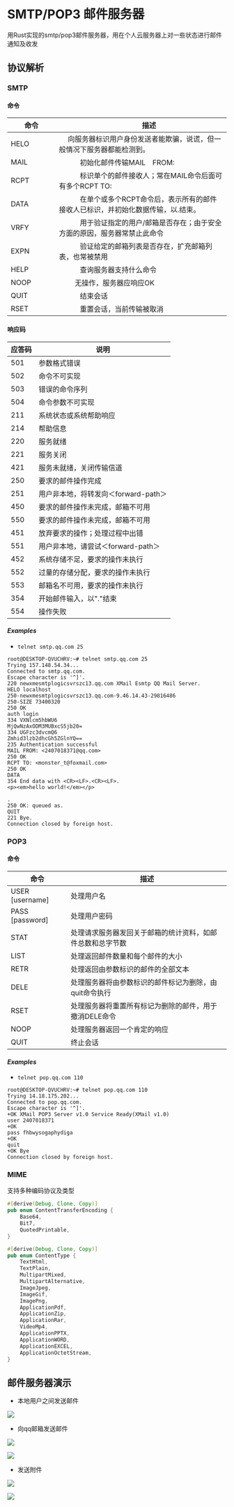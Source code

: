 # SMTP/POP3 邮件服务器

用Rust实现的smtp/pop3邮件服务器，用在个人云服务器上对一些状态进行邮件通知及收发

## 协议解析

### SMTP

#### 命令

|命令　　|　　    描述|
|------------|------------------|
|HELO　　  | 　  向服务器标识用户身份发送者能欺骗，说谎，但一般情况下服务器都能检测到。|
|MAIL　　　|　　　初始化邮件传输MAIL　FROM: <email address>|
|RCPT　　　|　　　标识单个的邮件接收人；常在MAIL命令后面可有多个RCPT TO: <email address>|
|DATA　　　|　　　在单个或多个RCPT命令后，表示所有的邮件接收人已标识，并初始化数据传输，以.结束。|
|VRFY　　　|　　　用于验证指定的用户/邮箱是否存在；由于安全方面的原因，服务器常禁止此命令|
|EXPN　　　|　　　验证给定的邮箱列表是否存在，扩充邮箱列表，也常被禁用|
|HELP　　  |　　　查询服务器支持什么命令|
|NOOP　　　| 　 　无操作，服务器应响应OK|
|QUIT　　　|　　　结束会话|
|RSET　　　|　　　重置会话，当前传输被取消|


#### 响应码

|应答码|说明|
|-|-|
|501   |    参数格式错误|
|502   |    命令不可实现|
|503   |    错误的命令序列|
|504   |    命令参数不可实现|
|211   |    系统状态或系统帮助响应|
|214   |    帮助信息|
|220   |    服务就绪|
|221   |    服务关闭|
|421   |    服务未就绪，关闭传输信道|
|250   |    要求的邮件操作完成|
|251   |    用户非本地，将转发向＜forward-path＞|
|450   |    要求的邮件操作未完成，邮箱不可用|
|550   |    要求的邮件操作未完成，邮箱不可用|
|451   |    放弃要求的操作；处理过程中出错|
|551   |    用户非本地，请尝试＜forward-path＞|
|452   |    系统存储不足，要求的操作未执行|
|552   |    过量的存储分配，要求的操作未执行|
|553   |    邮箱名不可用，要求的操作未执行|
|354   |    开始邮件输入，以"."结束|
|554   |    操作失败|


#### *Examples*

* `telnet smtp.qq.com 25`

```
root@DESKTOP-QVUCHRV:~# telnet smtp.qq.com 25
Trying 157.148.54.34...
Connected to smtp.qq.com.
Escape character is '^]'.
220 newxmesmtplogicsvrszc13.qq.com XMail Esmtp QQ Mail Server.
HELO localhost
250-newxmesmtplogicsvrszc13.qq.com-9.46.14.43-29816486
250-SIZE 73400320
250 OK
auth login
334 VXNlcm5hbWU6
MjQwNzAxODM3MUBxcS5jb20=
334 UGFzc3dvcmQ6
Zmhid3lzb2dhcGh5ZGlnYQ==
235 Authentication successful
MAIL FROM: <2407018371@qq.com>
250 OK
RCPT TO: <monster_t@foxmail.com>
250 OK
DATA
354 End data with <CR><LF>.<CR><LF>.
<p><em>hello world!</em></p>

.
250 OK: queued as.
QUIT
221 Bye.
Connection closed by foreign host.
```

### POP3

#### 命令

|命令|描述|
|-|-|
|USER [username]|处理用户名|
|PASS [password]|处理用户密码|
|STAT|处理请求服务器发回关于邮箱的统计资料，如邮件总数和总字节数|
|LIST|处理返回邮件数量和每个邮件的大小|
|RETR|处理返回由参数标识的邮件的全部文本|
|DELE|处理服务器将由参数标识的邮件标记为删除，由quit命令执行|
|RSET|处理服务器将重置所有标记为删除的邮件，用于撤消DELE命令|
|NOOP|处理服务器返回一个肯定的响应|
|QUIT|终止会话|

#### *Examples*

* `telnet pop.qq.com 110`

```
root@DESKTOP-QVUCHRV:~# telnet pop.qq.com 110
Trying 14.18.175.202...
Connected to pop.qq.com.
Escape character is '^]'.
+OK XMail POP3 Server v1.0 Service Ready(XMail v1.0)
user 2407018371
+OK
pass fhbwysogaphydiga
+OK
quit
+OK Bye
Connection closed by foreign host.
```

### MIME

支持多种编码协议及类型

```rust
#[derive(Debug, Clone, Copy)]
pub enum ContentTransferEncoding {
    Base64,
    Bit7,
    QuotedPrintable,
}

#[derive(Debug, Clone, Copy)]
pub enum ContentType {
    TextHtml,
    TextPlain,
    MultipartMixed,
    MultipartAlternative,
    ImageJpeg,
    ImageGif,
    ImagePng,
    ApplicationPdf,
    ApplicationZip,
    ApplicationRar,
    VideoMp4,
    ApplicationPPTX,
    ApplicationWORD,
    ApplicationEXCEL,
    ApplicationOctetStream,
}
```

## 邮件服务器演示

* 本地用户之间发送邮件

![](./assets/1.png)

* 向qq邮箱发送邮件

![](./assets/2.png)

![](./assets/3.png)

* 发送附件

![](./assets/4.png)

![](./assets/5.png)


